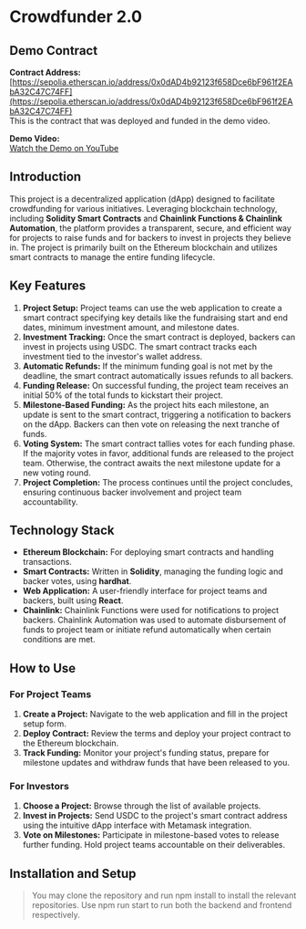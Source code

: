 # Crowdfunder 2.0

## Demo Contract

**Contract Address:**  
[https://sepolia.etherscan.io/address/0x0dAD4b92123f658Dce6bF961f2EAbA32C47C74FF](https://sepolia.etherscan.io/address/0x0dAD4b92123f658Dce6bF961f2EAbA32C47C74FF)  
This is the contract that was deployed and funded in the demo video.

**Demo Video:**  
[Watch the Demo on YouTube](https://youtu.be/GtwGYjGeuhU)


## Introduction
This project is a decentralized application (dApp) designed to facilitate crowdfunding for various initiatives. Leveraging blockchain technology, including **Solidity Smart Contracts** and **Chainlink Functions & Chainlink Automation**, the platform provides a transparent, secure, and efficient way for projects to raise funds and for backers to invest in projects they believe in. The project is primarily built on the Ethereum blockchain and utilizes smart contracts to manage the entire funding lifecycle.

## Key Features
1. **Project Setup:** Project teams can use the web application to create a smart contract specifying key details like the fundraising start and end dates, minimum investment amount, and milestone dates.
2. **Investment Tracking:** Once the smart contract is deployed, backers can invest in projects using USDC. The smart contract tracks each investment tied to the investor's wallet address.
3. **Automatic Refunds:** If the minimum funding goal is not met by the deadline, the smart contract automatically issues refunds to all backers.
4. **Funding Release:** On successful funding, the project team receives an initial 50% of the total funds to kickstart their project.
5. **Milestone-Based Funding:** As the project hits each milestone, an update is sent to the smart contract, triggering a notification to backers on the dApp. Backers can then vote on releasing the next tranche of funds.
6. **Voting System:** The smart contract tallies votes for each funding phase. If the majority votes in favor, additional funds are released to the project team. Otherwise, the contract awaits the next milestone update for a new voting round.
7. **Project Completion:** The process continues until the project concludes, ensuring continuous backer involvement and project team accountability.

## Technology Stack
- **Ethereum Blockchain:** For deploying smart contracts and handling transactions.
- **Smart Contracts:** Written in **Solidity**, managing the funding logic and backer votes, using **hardhat**.
- **Web Application:** A user-friendly interface for project teams and backers, built using **React**.
- **Chainlink:** Chainlink Functions were used for notifications to project backers. Chainlink Automation was used to automate disbursement of funds to project team or initiate refund automatically when certain conditions are met.

## How to Use
### For Project Teams
1. **Create a Project:** Navigate to the web application and fill in the project setup form.
2. **Deploy Contract:** Review the terms and deploy your project contract to the Ethereum blockchain.
3. **Track Funding:** Monitor your project's funding status, prepare for milestone updates and withdraw funds that have been released to you.

### For Investors
1. **Choose a Project:** Browse through the list of available projects.
2. **Invest in Projects:** Send USDC to the project's smart contract address using the intuitive dApp interface with Metamask integration.
3. **Vote on Milestones:** Participate in milestone-based votes to release further funding. Hold project teams accountable on their deliverables.

## Installation and Setup
> You may clone the repository and run npm install to install the relevant repositories. Use npm run start to run both the backend and frontend respectively.
